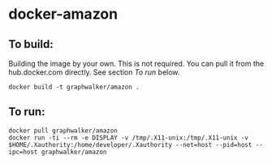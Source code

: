 # docker-amazon

## To build:
Building the image by your own. This is not required. You can pull it from the hub.docker.com directly. See section *To run* below.
```
docker build -t graphwalker/amazon .
```


## To run:
```
docker pull graphwalker/amazon
docker run -ti --rm -e DISPLAY -v /tmp/.X11-unix:/tmp/.X11-unix -v $HOME/.Xauthority:/home/developer/.Xauthority --net=host --pid=host --ipc=host graphwalker/amazon
```
